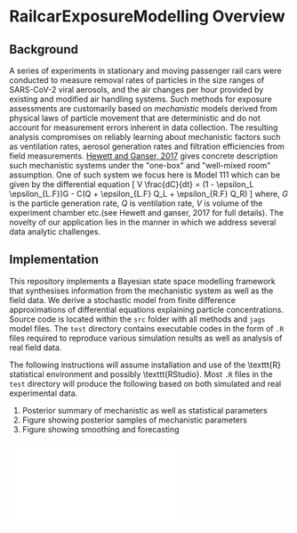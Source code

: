 # RailcarExposureModelling Overview

## Background
A series of experiments in stationary and moving passenger rail cars were conducted to measure removal rates of particles in the size ranges of SARS-CoV-2 viral aerosols, and the air changes per hour provided by existing and modified air handling systems. Such methods for exposure assessments are customarily based on _mechanistic_ models derived from physical laws of particle movement that are deterministic and do not account for measurement errors inherent in data collection. The resulting analysis compromises on reliably learning about mechanistic factors such as ventilation rates, aerosol generation rates and filtration efficiencies from field measurements. [Hewett and Ganser, 2017](https://doi.org/10.1080/15459624.2016.1213392) gives concrete description such mechanistic systems under the "one-box" and "well-mixed room" assumption. One of such system we focus here is Model 111 which can be given by the differential equation
\[
V \frac{dC}{dt} = (1 - \epsilon_L \epsilon_{L.F})G - C(Q + \epsilon_{L.F} Q_L + \epsilon_{R.F} Q_R)
\]
where, $G$ is the particle generation rate, $Q$ is ventilation rate, $V$ is volume of the experiment chamber etc.(see Hewett and ganser, 2017 for full details). The novelty of our application lies in the manner in which we address several data analytic challenges.

## Implementation
This repository implements a Bayesian state space modelling framework that synthesises information from the mechanistic system as well as the field data. We derive a stochastic model from finite difference approximations of differential equations explaining particle concentrations. Source code is located within the `src` folder with all methods and `jags` model files. The `test` directory contains executable codes in the form of `.R` files required to reproduce various simulation results as well as analysis of real field data. 

The following instructions will assume installation and use of the \texttt{R} statistical environment and possibly \texttt{RStudio}. Most `.R` files in the `test` directory will produce the following based on both simulated and real experimental data. 

1. Posterior summary of mechanistic as well as statistical parameters
2. Figure showing posterior samples of mechanistic parameters
3. Figure showing smoothing and forecasting

![Figure 1](fig/post.learn.101.3cyc.pdf?raw=true)

